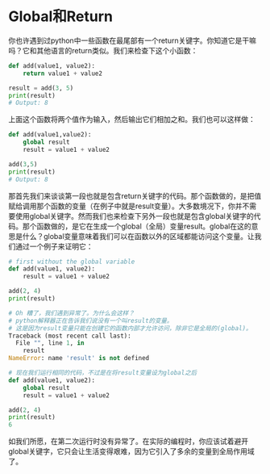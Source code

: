 # Global和Return

你也许遇到过python中一些函数在最尾部有一个return关键字。你知道它是干嘛吗？它和其他语言的return类似。我们来检查下这个小函数：

```python
def add(value1, value2):
    return value1 + value2

result = add(3, 5)
print(result)
# Output: 8
```


上面这个函数将两个值作为输入，然后输出它们相加之和。我们也可以这样做：
```python
def add(value1,value2):
    global result
    result = value1 + value2

add(3,5)
print(result)
# Output: 8
```

那首先我们来谈谈第一段也就是包含return关键字的代码。那个函数做的，是把值赋给调用那个函数的变量（在例子中就是result变量）。大多数境况下，你并不需要使用global关键字。然而我们也来检查下另外一段也就是包含global关键字的代码。那个函数做的，是它在生成一个global（全局）变量result。global在这的意思是什么？global变量意味着我们可以在函数以外的区域都能访问这个变量。让我们通过一个例子来证明它：
```python
# first without the global variable
def add(value1, value2):
    result = value1 + value2

add(2, 4)
print(result)

# Oh 糟了，我们遇到异常了。为什么会这样？
# python解释器正在告诉我们说没有一个叫result的变量。
# 这是因为result变量只能在创建它的函数内部才允许访问，除非它是全局的(global)。
Traceback (most recent call last):
  File "", line 1, in
    result
NameError: name 'result' is not defined

# 现在我们运行相同的代码，不过是在将result变量设为global之后
def add(value1, value2):
    global result
    result = value1 + value2

add(2, 4)
print(result)
6
```

如我们所愿，在第二次运行时没有异常了。在实际的编程时，你应该试着避开global关键字，它只会让生活变得艰难，因为它引入了多余的变量到全局作用域了。